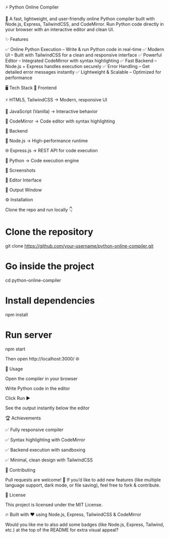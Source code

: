 ⚡ Python Online Compiler

🚀 A fast, lightweight, and user-friendly online Python compiler built with Node.js, Express, TailwindCSS, and CodeMirror.
Run Python code directly in your browser with an interactive editor and clean UI.

✨ Features

✅ Online Python Execution – Write & run Python code in real-time
✅ Modern UI – Built with TailwindCSS for a clean and responsive interface
✅ Powerful Editor – Integrated CodeMirror with syntax highlighting
✅ Fast Backend – Node.js + Express handles execution securely
✅ Error Handling – Get detailed error messages instantly
✅ Lightweight & Scalable – Optimized for performance

🖥️ Tech Stack
🔹 Frontend

⚡ HTML5, TailwindCSS → Modern, responsive UI

📝 JavaScript (Vanilla) → Interactive behavior

🎨 CodeMirror → Code editor with syntax highlighting

🔹 Backend

🚀 Node.js → High-performance runtime

🌐 Express.js → REST API for code execution

🐍 Python → Code execution engine

📸 Screenshots

🔹 Editor Interface


🔹 Output Window


⚙️ Installation

Clone the repo and run locally 👇

# Clone the repository
git clone https://github.com/your-username/python-online-compiler.git

# Go inside the project
cd python-online-compiler

# Install dependencies
npm install

# Run server
npm start


Then open http://localhost:3000/
 🌐

🚀 Usage

Open the compiler in your browser

Write Python code in the editor

Click Run ▶

See the output instantly below the editor

🏆 Achievements

✅ Fully responsive compiler

✅ Syntax highlighting with CodeMirror

✅ Backend execution with sandboxing

✅ Minimal, clean design with TailwindCSS

🤝 Contributing

Pull requests are welcome! 🎉
If you’d like to add new features (like multiple language support, dark mode, or file saving), feel free to fork & contribute.

📜 License

This project is licensed under the MIT License.

🔥 Built with ❤️ using Node.js, Express, TailwindCSS & CodeMirror

Would you like me to also add some badges (like Node.js, Express, Tailwind, etc.) at the top of the README for extra visual appeal?
